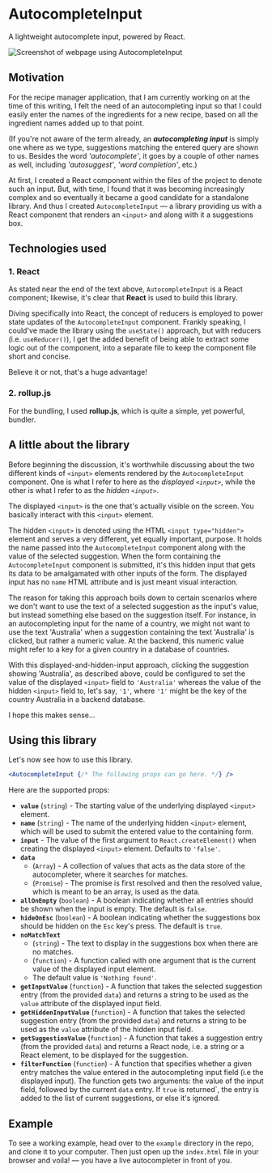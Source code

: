 # AutocompleteInput

A lightweight autocomplete input, powered by React.

![Screenshot of webpage using AutocompleteInput](https://user-images.githubusercontent.com/98707204/207377585-9a826aa6-7273-4707-ad41-9bcb3dcb9bf9.png)

## Motivation

For the recipe manager application, that I am currently working on at the time of this writing, I felt the need of an autocompleting input so that I could easily enter the names of the ingredients for a new recipe, based on all the ingredient names added up to that point. 

(If you're not aware of the term already, an **_autocompleting input_** is simply one where as we type, suggestions matching the entered query are shown to us. Besides the word _'autocomplete'_, it goes by a couple of other names as well, including _'autosuggest'_, _'word completion'_, etc.)

At first, I created a React component within the files of the project to denote such an input. But, with time, I found that it was becoming increasingly complex and so eventually it became a good candidate for a standalone library. And thus I created `AutocompleteInput` — a library providing us with a React component that renders an `<input>` and along with it a suggestions box.

## Technologies used

### 1. React

As stated near the end of the text above, `AutocompleteInput` is a React component; likewise, it's clear that **React** is used to build this library.

Diving specifically into React, the concept of reducers is employed to power state updates of the `AutocompleteInput` component. Frankly speaking, I could've made the library using the `useState()` approach, but with reducers (i.e. `useReducer()`), I get the added benefit of being able to extract some logic out of the component, into a separate file to keep the component file short and concise.

Believe it or not, that's a huge advantage!

### 2. rollup.js

For the bundling, I used **rollup.js**, which is quite a simple, yet powerful, bundler.


## A little about the library

Before beginning the discussion, it's worthwhile discussing about the two different kinds of `<input>` elements rendered by the `AutocompleteInput` component. One is what I refer to here as the _displayed `<input>`_, while the other is what I refer to as the _hidden `<input>`_.

The displayed `<input>` is the one that's actually visible on the screen. You basically interact with this `<input>` element.

The hidden `<input>` is denoted using the HTML `<input type="hidden">` element and serves a very different, yet equally important, purpose. It holds the name passed into the `AutocompleteInput` component along with the value of the selected suggestion. When the form containing the `AutocompleteInput` component is submitted, it's this hidden input that gets its data to be amalgamated with other inputs of the form. The displayed input has no `name` HTML attribute and is just meant visual interaction.

The reason for taking this approach boils down to certain scenarios where we don't want to use the text of a selected suggestion as the input's value, but instead something else based on the suggestion itself. For instance, in an autocompleting input for the name of a country, we might not want to use the text 'Australia' when a suggestion containing the text 'Australia' is clicked, but rather a numeric value. At the backend, this numeric value might refer to a key for a given country in a database of countries.

With this displayed-and-hidden-input approach, clicking the suggestion showing 'Australia', as described above, could be configured to set the value of the displayed `<input>` field to `'Australia'` whereas the value of the hidden `<input>` field to, let's say, `'1'`, where `'1'` might be the key of the country Australia in a backend database.

I hope this makes sense...

## Using this library

Let's now see how to use this library.

```jsx
<AutocompleteInput {/* The following props can go here. */} />
```

Here are the supported props:

- **`value`** (`string`) - The starting value of the underlying displayed `<input>` element.
- **`name`** (`string`) - The name of the underlying hidden `<input>` element, which will be used to submit the entered value to the containing form.
- **`input`** - The value of the first argument to `React.createElement()` when creating the displayed `<input>` element. Defaults to `'false'`.
- **`data`**
  - (`Array`) - A collection of values that acts as the data store of the autocompleter, where it searches for matches.
  - (`Promise`) - The promise is first resolved and then the resolved value, which is meant to be an array, is used as the data.
- **`allOnEmpty`** (`boolean`) - A boolean indicating whether all entries should be shown when the input is empty. The default is `false`.
- **`hideOnEsc`** (`boolean`) - A boolean indicating whether the suggestions box should be hidden on the `Esc` key's press. The default is `true`.
- **`noMatchText`**
  - (`string`) - The text to display in the suggestions box when there are no matches.
  - (`function`) - A function called with one argument that is the current value of the displayed input element.
  - The default value is `'Nothing found'`.
- **`getInputValue`** (`function`) - A function that takes the selected suggestion entry (from the provided `data`) and returns a string to be used as the `value` attribute of the displayed input field.
- **`getHiddenInputValue`** (`function`) - A function that takes the selected suggestion entry (from the provided `data`) and returns a string to be used as the `value` attribute of the hidden input field.
- **`getSuggestionValue`** (`function`) - A function that takes a suggestion entry (from the provided `data`) and returns a React node, i.e. a string or a React element, to be displayed for the suggestion.
- **`filterFunction`** (`function`) - A function that specifies whether a given entry matches the value entered in the autocompleting input field (i.e the displayed input). The function gets two arguments: the value of the input field, followed by the current `data` entry. If `true` is returned`, the entry is added to the list of current suggestions, or else it's ignored.


## Example

To see a working example, head over to the `example` directory in the repo, and clone it to your computer. Then just open up the `index.html` file in your browser and voila! — you have a live autocompleter in front of you.
